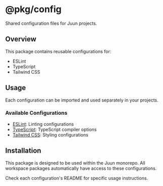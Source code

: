 # @pkg/config

Shared configuration files for Juun projects.

## Overview

This package contains reusable configurations for:

- ESLint
- TypeScript
- Tailwind CSS

## Usage

Each configuration can be imported and used separately in your projects.

### Available Configurations

- [ESLint](./eslint/README.md): Linting configurations
- [TypeScript](./typescript/README.md): TypeScript compiler options
- [Tailwind CSS](./tailwind/README.md): Styling configurations

## Installation

This package is designed to be used within the Juun monorepo. All workspace packages automatically have access to these configurations.

Check each configuration's README for specific usage instructions.
